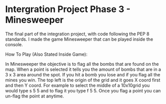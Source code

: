 # Intergration Project Phase 3 - Minesweeper
The final part of the integration project, with code following the PEP 8 standards.
I made the game Minesweeper that can be played inside the console.

How To Play (Also Stated Inside Game):

In Minesweeper the objective is to flag all the bombs that are found on the map. When a point is selected it tells you the amount of bombs that are in a 3 x 3 area around the spot. If you hit a bomb you lose and if you flag all the mines you win. The top left is the origin of the grid and it goes X coord first and then Y coord. For example to select the middle of a 10x10grid you would type s 5 5 and to flag it you type f 5 5. Once you flag a point you can un-flag the point at anytime.
